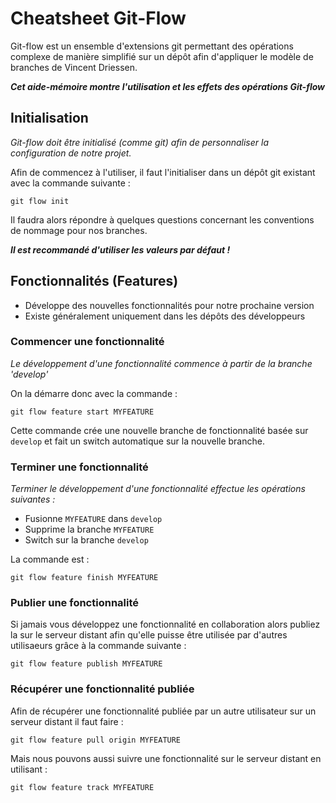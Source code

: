# Cheatsheet Git-Flow

Git-flow est un ensemble d'extensions git permettant des opérations complexe de manière simplifié sur un dépôt afin d'appliquer le modèle de branches de Vincent Driessen.

**_Cet aide-mémoire montre l'utilisation et les effets des opérations Git-flow_**

## Initialisation

_Git-flow doit être initialisé (comme git) afin de personnaliser la configuration de notre projet._

Afin de commencez à l'utiliser, il faut l'initialiser dans un dépôt git existant avec la commande suivante :

`git flow init`

Il faudra alors répondre à quelques questions concernant les conventions de nommage pour nos branches.

**_Il est recommandé d'utiliser les valeurs par défaut !_**

## Fonctionnalités (Features)

* Développe des nouvelles fonctionnalités pour notre prochaine version
* Existe généralement uniquement dans les dépôts des développeurs

### Commencer une fonctionnalité

_Le développement d'une fonctionnalité commence à partir de la branche 'develop'_

On la démarre donc avec la commande :

`git flow feature start MYFEATURE`

Cette commande crée une nouvelle branche de fonctionnalité basée sur `develop` et fait un switch automatique sur la nouvelle branche.

### Terminer une fonctionnalité

_Terminer le développement d'une fonctionnalité effectue les opérations suivantes :_

* Fusionne `MYFEATURE` dans `develop`
* Supprime la branche `MYFEATURE`
* Switch sur la branche `develop`

La commande est :

`git flow feature finish MYFEATURE`

### Publier une fonctionnalité

Si jamais vous développez une fonctionnalité en collaboration alors publiez la sur le serveur distant afin qu'elle puisse être utilisée par d'autres utilisaeurs grâce à la commande suivante :

`git flow feature publish MYFEATURE`

### Récupérer une fonctionnalité publiée

Afin de récupérer une fonctionnalité publiée par un autre utilisateur sur un serveur distant il faut faire :

`git flow feature pull origin MYFEATURE`

Mais nous pouvons aussi suivre une fonctionnalité sur le serveur distant en utilisant :

`git flow feature track MYFEATURE`

